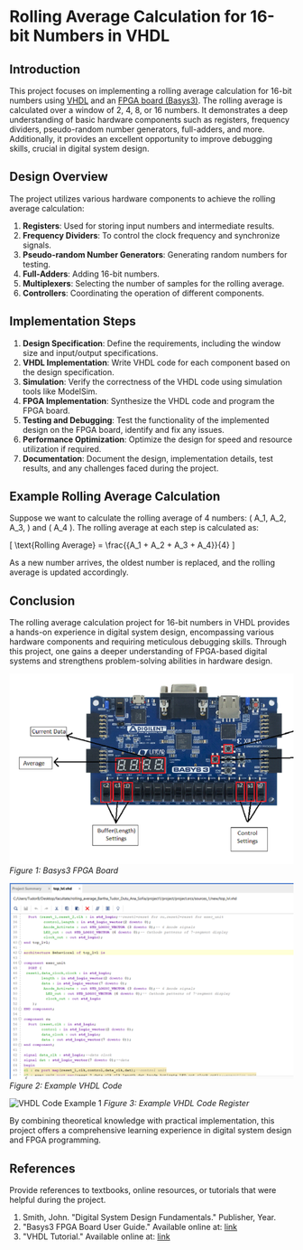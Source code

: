 # Rolling Average Calculation for 16-bit Numbers in VHDL

## Introduction

This project focuses on implementing a rolling average calculation for 16-bit numbers using [VHDL](https://en.wikipedia.org/wiki/VHDL) and an [FPGA board (Basys3)](https://digilent.com/reference/programmable-logic/basys-3/start). The rolling average is calculated over a window of 2, 4, 8, or 16 numbers. It demonstrates a deep understanding of basic hardware components such as registers, frequency dividers, pseudo-random number generators, full-adders, and more. Additionally, it provides an excellent opportunity to improve debugging skills, crucial in digital system design.

## Design Overview

The project utilizes various hardware components to achieve the rolling average calculation:

1. **Registers**: Used for storing input numbers and intermediate results.
2. **Frequency Dividers**: To control the clock frequency and synchronize signals.
3. **Pseudo-random Number Generators**: Generating random numbers for testing.
4. **Full-Adders**: Adding 16-bit numbers.
5. **Multiplexers**: Selecting the number of samples for the rolling average.
6. **Controllers**: Coordinating the operation of different components.

## Implementation Steps

1. **Design Specification**: Define the requirements, including the window size and input/output specifications.
2. **VHDL Implementation**: Write VHDL code for each component based on the design specification.
3. **Simulation**: Verify the correctness of the VHDL code using simulation tools like ModelSim.
4. **FPGA Implementation**: Synthesize the VHDL code and program the FPGA board.
5. **Testing and Debugging**: Test the functionality of the implemented design on the FPGA board, identify and fix any issues.
6. **Performance Optimization**: Optimize the design for speed and resource utilization if required.
7. **Documentation**: Document the design, implementation details, test results, and any challenges faced during the project.

## Example Rolling Average Calculation

Suppose we want to calculate the rolling average of 4 numbers: \( A_1, A_2, A_3, \) and \( A_4 \). The rolling average at each step is calculated as:

\[ \text{Rolling Average} = \frac{{A_1 + A_2 + A_3 + A_4}}{4} \]

As a new number arrives, the oldest number is replaced, and the rolling average is updated accordingly.

## Conclusion

The rolling average calculation project for 16-bit numbers in VHDL provides a hands-on experience in digital system design, encompassing various hardware components and requiring meticulous debugging skills. Through this project, one gains a deeper understanding of FPGA-based digital systems and strengthens problem-solving abilities in hardware design.

![Basys3 FPGA Board](https://github.com/bartha26/Rolling-Average/blob/main/res/Screenshot%202024-04-09%20190226.png)
*Figure 1: Basys3 FPGA Board*

![VHDL Code Example](https://github.com/bartha26/Rolling-Average/blob/main/res/Screenshot%202024-04-09%20190743.png)
*Figure 2: Example VHDL Code*

![VHDL Code Example 1](file:///C:/Users/TudorB/Pictures/Screenshots/Screenshot%202024-04-09%20191029.png)
*Figure 3: Example VHDL Code Register*

By combining theoretical knowledge with practical implementation, this project offers a comprehensive learning experience in digital system design and FPGA programming.

## References

Provide references to textbooks, online resources, or tutorials that were helpful during the project.

1. Smith, John. "Digital System Design Fundamentals." Publisher, Year.
2. "Basys3 FPGA Board User Guide." Available online at: [link](https://www.digilentinc.com/)
3. "VHDL Tutorial." Available online at: [link](https://www.vhdltutorial.com/)
